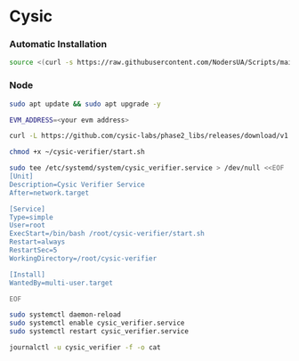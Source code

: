 # Cysic

### Automatic Installation

```bash
source <(curl -s https://raw.githubusercontent.com/NodersUA/Scripts/main/cysic)
```

### Node

```bash
sudo apt update && sudo apt upgrade -y
```

```bash
EVM_ADDRESS=<your evm address>
```

```bash
curl -L https://github.com/cysic-labs/phase2_libs/releases/download/v1.0.0/setup_linux.sh > ~/setup_linux.sh && bash ~/setup_linux.sh $EVM_ADDRESS
```

```bash
chmod +x ~/cysic-verifier/start.sh
```

```bash
sudo tee /etc/systemd/system/cysic_verifier.service > /dev/null <<EOF
[Unit]
Description=Cysic Verifier Service
After=network.target

[Service]
Type=simple
User=root
ExecStart=/bin/bash /root/cysic-verifier/start.sh
Restart=always
RestartSec=5
WorkingDirectory=/root/cysic-verifier

[Install]
WantedBy=multi-user.target

EOF
```

```bash
sudo systemctl daemon-reload
sudo systemctl enable cysic_verifier.service
sudo systemctl restart cysic_verifier.service
```

```bash
journalctl -u cysic_verifier -f -o cat
```
